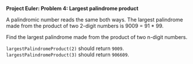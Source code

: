 **Project Euler: Problem 4: Largest palindrome product**

A palindromic number reads the same both ways. The largest palindrome made from the product of two 2-digit numbers is 9009 = 91 * 99.

Find the largest palindrome made from the product of two n-digit numbers.

`largestPalindromeProduct(2)` should return `9009`.
`largestPalindromeProduct(3)` should return `906609`.